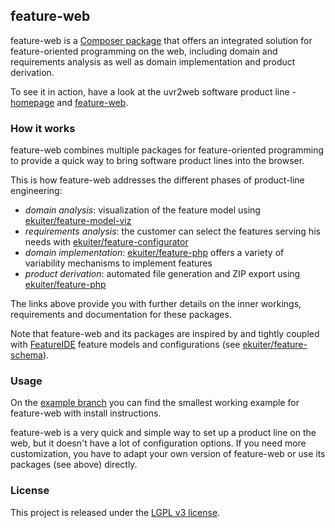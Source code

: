 ## feature-web

feature-web is a [Composer
package](https://packagist.org/packages/ekuiter/feature-web) that offers an
integrated solution for feature-oriented programming on the web, including
domain and requirements analysis as well as domain implementation and product
derivation.

To see it in action, have a look at the uvr2web software product line -
[homepage](http://uvr2web.de) and
[feature-web](http://uvr2web.de/feature-web.php).

### How it works

feature-web combines multiple packages for feature-oriented programming to
provide a quick way to bring software product lines into the browser.

This is how feature-web addresses the different phases of product-line engineering:

- *domain analysis*: visualization of the feature model using
   [ekuiter/feature-model-viz](https://github.com/ekuiter/feature-model-viz)
- *requirements analysis*: the customer can select the features serving his
   needs with
   [ekuiter/feature-configurator](https://github.com/ekuiter/feature-configurator)
- *domain implementation*:
   [ekuiter/feature-php](https://github.com/ekuiter/feature-php) offers a
   variety of variability mechanisms to implement features
- *product derivation*: automated file generation and ZIP export using
   [ekuiter/feature-php](https://github.com/ekuiter/feature-php)

The links above provide you with further details on the inner workings,
requirements and documentation for these packages.

Note that feature-web and its packages are inspired by and tightly coupled with
[FeatureIDE](https://featureide.github.io/) feature models and configurations
(see [ekuiter/feature-schema](https://github.com/ekuiter/feature-schema)).

### Usage

On the [example branch](https://github.com/ekuiter/feature-web/tree/example) you
can find the smallest working example for feature-web with install instructions.

feature-web is a very quick and simple way to set up a product line on the web,
but it doesn't have a lot of configuration options. If you need more
customization, you have to adapt your own version of feature-web or use its
packages (see above) directly.

### License

This project is released under the [LGPL v3 license](LICENSE.txt).